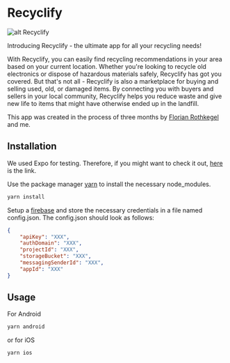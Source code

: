 # Recyclify

![alt Recyclify](https://public-files.gumroad.com/variants/2eybkmnrm28tg75h8hf5pnf04srf/aaae050e7f2cfbcf4bae0db128f6d013bbb2ef09ed7bbdf8f388260a71b0abfa)

Introducing Recyclify - the ultimate app for all your recycling needs! 

With Recyclify, you can easily find recycling recommendations in your area based on your current location. Whether you're looking to recycle old electronics or dispose of hazardous materials safely, Recyclify has got you covered. But that's not all - Recyclify is also a marketplace for buying and selling used, old, or damaged items. By connecting you with buyers and sellers in your local community, Recyclify helps you reduce waste and give new life to items that might have otherwise ended up in the landfill.

This app was created in the process of three months by [Florian Rothkegel](https://github.com/FlorianRothkegel) and me.

## Installation
We used Expo for testing. Therefore, if you might want to check it out, [here](https://docs.expo.dev/get-started/installation/) is the link.

Use the package manager [yarn](https://yarnpkg.com/) to install the necessary node_modules.

```bash
yarn install
```

Setup a [firebase](https://cloud.google.com/firestore/docs/client/get-firebaseaccount) and store the necessary credentials in a file named config.json. 
The config.json should look as follows:

```json
{
    "apiKey": "XXX",
    "authDomain": "XXX",
    "projectId": "XXX",
    "storageBucket": "XXX",
    "messagingSenderId": "XXX",
    "appId": "XXX"
}
```

## Usage

For Android
```bash
yarn android
```
or for iOS
```bash
yarn ios
```
